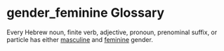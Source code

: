 # gender_feminine Glossary
Every Hebrew noun, finite verb, adjective, pronoun, prenominal suffix, or particle has either [masculine](https://git.door43.org/Door43/en-uhg/src/master/content/gender_masculine/02.md) and [feminine](https://git.door43.org/Door43/en-uhg/src/master/content/gender_feminine/02.md) gender.